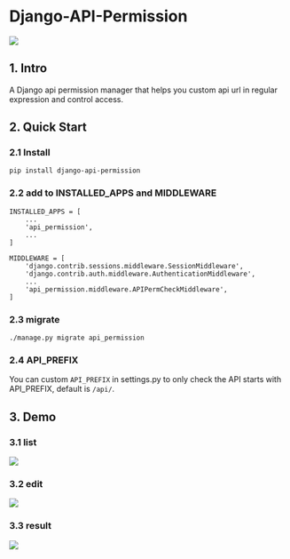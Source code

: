 # Django-API-Permission

![](https://img.shields.io/pypi/v/django-api-permission.svg?label=django-api-permission)

## 1. Intro

A Django api permission manager that helps you custom api url in regular expression and control access.

## 2. Quick Start

### 2.1 Install

```
pip install django-api-permission
```

### 2.2 add to INSTALLED_APPS and MIDDLEWARE

```
INSTALLED_APPS = [
    ...
    'api_permission',
    ...
]

MIDDLEWARE = [
    'django.contrib.sessions.middleware.SessionMiddleware',
    'django.contrib.auth.middleware.AuthenticationMiddleware',
    ...
    'api_permission.middleware.APIPermCheckMiddleware',
]
```

### 2.3 migrate

```
./manage.py migrate api_permission
```

### 2.4 API_PREFIX

You can custom `API_PREFIX` in settings.py to only check the API starts with API_PREFIX, default is `/api/`.

## 3. Demo

### 3.1 list

![](./demo1.png)

### 3.2 edit

![](./demo2.png)

### 3.3 result

![](./demo3.png)
